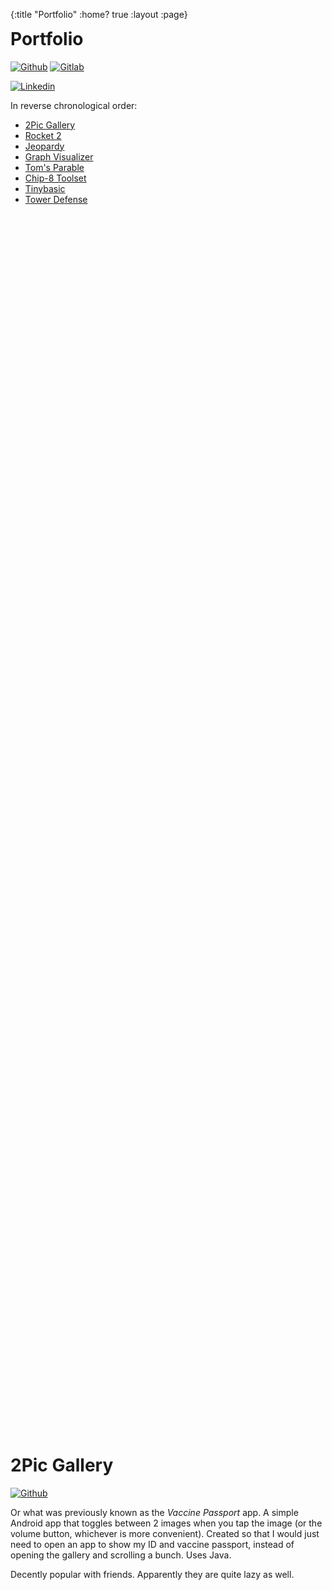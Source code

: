 {:title "Portfolio"
 :home? true
 :layout :page}

<style>
h1 {
	margin-top: 50vh;
}

h1:first-of-type {
	margin-top: 0;
}
</style>

# Portfolio

[![Github][mygh-img]][mygh]
[![Gitlab][mygl-img]][mygl]

[![Linkedin][myld-img]][myld]

In reverse chronological order:

- [2Pic Gallery](#2pic-gallery)
- [Rocket 2](#rocket-2)
- [Jeopardy](#jeopardy)
- [Graph Visualizer](#graph-visualizer)
- [Tom's Parable](#toms-parable)
- [Chip-8 Toolset](#chip-8-toolset)
- [Tinybasic](#tinybasic)
- [Tower Defense](#tower-defense)

[mygh-img]: https://img.shields.io/badge/github-cheukyin699-lightgrey.svg?style=for-the-badge
[mygl-img]: https://img.shields.io/badge/gitlab-chucksys-orange.svg?style=for-the-badge
[myld-img]: https://img.shields.io/badge/linkedin-cheukyin-blue.svg?style=for-the-badge

[mygh]: https://github.com/cheukyin699
[mygl]: https://gitlab.com/chucksys
[myld]: https://www.linkedin.com/in/cheukyin

# 2Pic Gallery

[![Github][2g-gh-img]][2g-gh]

Or what was previously known as the *Vaccine Passport* app. A simple Android app that toggles between 2
images when you tap the image (or the volume button, whichever is more convenient). Created so that I
would just need to open an app to show my ID and vaccine passport, instead of opening the gallery and
scrolling a bunch. Uses Java.

Decently popular with friends. Apparently they are quite lazy as well.

[2g-gh-img]: https://img.shields.io/badge/github-2pic_gallery-green.svg?style=for-the-badge

[2g-gh]: https://github.com/cheukyin699/2pic-gallery

# Rocket 2

[![Github][r2-gh-img]][r2-gh]
[![codecov][r2-codecov-img]][r2-codecov]

[![Inertia][r2-inertia-img]][r2-inertia]
[![Documentation Status][r2-rtd-img]][r2-rtd]

Rocket 2 is a slack bot management utility used for dealing with UBC Launch Pad.
This project was a group effort by a team of people over a few months of the
school year. We have spent 18 months on it. It basically functions as an
all-in-one command line that relays commands directed at our slack bot to our
servers.

I helped in designing and implementing our database backend, creating and
automating documentation deployment, automating testing on our database, and
just helping around whereever I could.

I also had the pleasure of deploying the project for our club's use, which gave
me a bit of experience in the things that happen when you deploy a project,
such as finding bugs that you would never expect to find, and trying to fix
the broken things as quickly as possible.

For this project, we made sure to include as much documentation as possible, and
the end result was a docs page that was nice to look at.

Technologies used:

- Python 3.8 with pipenv
- Amazon DynamoDB
- Slack and Github libraries
- Lots of linting and `mypy`, a static type checker
- Inertia
- Docker and Docker compose

[Link to in-depth article on the project][r2-medium].

[r2-gh-img]: https://img.shields.io/badge/github-rocket_2-green.svg?style=for-the-badge
[r2-gh]: https://github.com/ubclaunchpad/rocket2/
[r2-ghactions-img]: https://github.com/ubclaunchpad/rocket2/workflows/Python%20build%20and%20test/badge.svg
[r2-ghactions]: https://github.com/ubclaunchpad/rocket2/actions
[r2-codecov-img]: https://img.shields.io/codecov/c/github/ubclaunchpad/rocket2.svg?style=for-the-badge
[r2-codecov]: https://codecov.io/gh/ubclaunchpad/rocket2
[r2-inertia-img]: https://img.shields.io/badge/deploying%20with-inertia-blue.svg?style=for-the-badge
[r2-inertia]: https://github.com/ubclaunchpad/inertia
[r2-rtd-img]: https://img.shields.io/readthedocs/rocket2.svg?style=for-the-badge
[r2-rtd]: https://rocket2.readthedocs.io/en/latest/?badge=latest
[r2-medium]: https://medium.com/ubc-launch-pad-software-engineering-blog/rocket-2-and-the-importance-of-good-software-development-practices-documentation-and-testing-fe6b7236fce0

# Jeopardy

[![Gitlab][jpd-gl-img]][jpd-gl]
[![Website][jpd-web-img]][jpd-web]
[![Youtube][jpd-yt-img]][jpd-yt]

During COVID-19 quarantine, we played games with friends/fellowship over Zoom.
I had my first game of Jeopardy over Zoom. It went adequately well, and the
game was presented over PowerPoint. But that got me thinking: what if there was
a more efficient way to create, share, and present Jeopardy-style games? And
that's how this little project was born. Seeing that there was no good Jeopardy
editor/player, I decided to make my own.

Technologies used:

- VueJS
- Typescript

I wanted the tool to be simple and cross-platform so that everyone could easily
use it, which is why I made it a web-based serverless app. I placed heavy
emphasis on the user experience, which is why I took strides to have a few
people (who have also made Jeopardy games) test it out without help and gather
feedback. The feedback proved to be extremely valuable in improving the
ease-of-use of the app.

[jpd-gl-img]: https://img.shields.io/badge/gitlab-graph--visualizer-green.svg?style=for-the-badge
[jpd-gl]: https://gitlab.com/chucksys/jeopardy-vue
[jpd-web-img]: https://img.shields.io/website?style=for-the-badge&url=https%3A%2f%2Fjeopardy.cheuksblog.ca
[jpd-web]: https://jeopardy.cheuksblog.ca
[jpd-yt-img]: https://img.shields.io/badge/video-youtube-red?style=for-the-badge
[jpd-yt]: https://youtu.be/RnRrs5neEMo

# Graph Visualizer

[![Github][gv-gh-img]][gv-gh]
[![Website][gv-web-img]][gv-web]

A small project that spiralled to a medium-sized project. Spawned from the idea
of trying to draw the mutual friendships between my Facebook friends. Seeing
that there were no good and free online graphing tools available, I decided to
make my own.

This project makes use of 2 libraries: p5js to draw the graphs, and matterjs
for physics. I chose to strap a physics engine to this project because it made
allocating space and handling collision for the nodes and edges of a graph
trivial.

The minor amount of DOM manipulation is done with pure JavaScript instead of
other external libraries to decrease bloat.

I experimented with UX by adding tutorials that trigger when you do certain
actions. For example, a tutorial would trigger when you delete a node, telling
you how to delete edges; the tutorial won't trigger if you have already deleted
an edge.

[![A small graph][gv-small-thumb]][gv-small-img]
[![A bigger graph][gv-big-thumb]][gv-big-img]

[gv-gh-img]: https://img.shields.io/badge/github-graph--visualizer-green.svg?style=for-the-badge
[gv-gh]: https://github.com/cheukyin699/graph-viz-js
[gv-web-img]: https://img.shields.io/website?style=for-the-badge&url=https%3A%2f%2Fgraphviz.cheuksblog.ca
[gv-web]: https://graphviz.cheuksblog.ca

[gv-small-thumb]: /res/images/portfolio/thumb/gv-small.png
[gv-small-img]: /res/images/portfolio/gv-small.png
[gv-big-thumb]: /res/images/portfolio/thumb/gv-big.png
[gv-big-img]: /res/images/portfolio/gv-big.png

# Tom's Parable

[![Github][tp-gh-img]][tp-gh]
[![Youtube trailer][tp-trailer-img]][tp-trailer]

This is, to this point, the only group programming project consisting of 4
people that I'm proud of. Tom's Parable is a game where you investigate a
murder mystery within a university similar to Trinity Western. The game was
made almost completely from scratch in Unity (apart from a JSON deserializer
from the internet). I was the only programmer in the project, and thus designed
the architecture, mechanics, and most of the experience.

This project is fairly modular in that all the dialog is handled with JSON
files. This means that you can easily change the story by adding or subtracting
dialog from the corresponding JSON files. A basic control system is also
implemented with the JSON, so one could add new rooms and the dialog for the
rooms separately.

Feel free to [download][tp-downloadexe] the latest (and only usable) release
and play around with it a little. Windows only.

[![Tom's Parable title screen][tp-title-thumb]][tp-title-img]
[![Tom's Parable title screen][tp-room-thumb]][tp-room-img]
[![Tom's Parable title screen][tp-dead-thumb]][tp-dead-img]

[tp-gh-img]: https://img.shields.io/badge/github-operation--omega-green.svg?style=for-the-badge
[tp-gh]: https://github.com/cheukyin699/operation-omega/
[tp-trailer-img]: https://img.shields.io/badge/trailer-youtube-red?style=for-the-badge
[tp-trailer]: https://youtu.be/LoFFHOdB3xo
[tp-downloadexe]: https://github.com/cheukyin699/operation-omega/releases/tag/v1.0.0
[tp-title-thumb]: /res/images/portfolio/thumb/tp-titlescreen.png
[tp-room-thumb]: /res/images/portfolio/thumb/tp-room.png
[tp-dead-thumb]: /res/images/portfolio/thumb/tp-dead.png
[tp-title-img]: /res/images/portfolio/tp-titlescreen.png
[tp-room-img]: /res/images/portfolio/tp-room.png
[tp-dead-img]: /res/images/portfolio/tp-dead.png

# Chip-8 Toolset

[![Github][c8-gh-img]][c8-gh]
[![Travis][c8-travis-img]][c8-travis]
[![Codecov][c8-codecov-img]][c8-codecov]

I created the Chip-8 Toolset to learn more about emulation and interpreting.
Inside is an emulator that runs Chip-8 binaries, a disassembler to disassemble
binaries into assembler code, and an assembler to build binaries yourself, if
you so choose.

I built this program with C++ on top of SFML. The disassembler was made because
I wanted a reliable way to debug the emulator. I didn't plan on making the
assembler because I thought that it was too complex, but since at the time I had
already built the disassembler, I thought "why not", and went ahead doing it
anyway.

In addition to being able to turn mnemonics into opcodes, the assembler can also
handle symbols/labels by storing their positions and bringing them up if needed.

[![Blinker Program][c8-gal-t1]][c8-gal-1]
[![Tetris Program][c8-gal-t2]][c8-gal-2]
[![Pong Program][c8-gal-t3]][c8-gal-3]
[![Brix Program][c8-gal-t4]][c8-gal-4]

[c8-gh-img]: https://img.shields.io/badge/github-chip--8--tools-green.svg?style=for-the-badge
[c8-gh]: https://github.com/cheukyin699/chip-8-tools
[c8-travis-img]: https://img.shields.io/travis/cheukyin699/chip-8-tools.svg?style=for-the-badge
[c8-travis]: https://travis-ci.org/cheukyin699/chip-8-tools
[c8-codecov-img]: https://img.shields.io/codecov/c/github/cheukyin699/chip-8-tools.svg?style=for-the-badge
[c8-codecov]: https://codecov.io/gh/cheukyin699/chip-8-tools
[c8-gal-t1]: /res/images/portfolio/thumb/blinker.png
[c8-gal-t2]: /res/images/portfolio/thumb/tetris.png
[c8-gal-t3]: /res/images/portfolio/thumb/pong.png
[c8-gal-t4]: /res/images/portfolio/thumb/brix.jpg
[c8-gal-1]: /res/images/portfolio/blinker.png
[c8-gal-2]: /res/images/portfolio/tetris.png
[c8-gal-3]: /res/images/portfolio/pong.png
[c8-gal-4]: /res/images/portfolio/brix.jpg

# Tinybasic

[![Github][tb-gh-img]][tb-gh]

tinybasic was made because I wanted to learn a bit about parsing. I didn't use
lexing libraries for obvious reasons. I wanted to get a better feel of how
interpreters (and compilers) work under the hood. I chose the (arguably) easiest
language to implement, and just read up a bit on parsing.

The idea is to use recursion to turn a string into a list of tokens, parse
through the list of tokens and turn that into an abstract syntax tree, and
execute it.

I have to admit that it isn't perfect, and that it sometimes seg. faults while
running (probably need more tests). But it runs most of the time, and that's
what counts. And besides, this was just a teaching tool.

[![Tinybasic Prompt][tb-gal-t1]][tb-gal-1]

[tb-gh-img]: https://img.shields.io/badge/github-tinybasic-green.svg?style=for-the-badge
[tb-gh]: https://github.com/cheukyin699/tinybasic
[tb-gal-t1]: /res/images/portfolio/thumb/tbasic_pmpt.jpg
[tb-gal-1]: /res/images/portfolio/tbasic_pmpt.jpg

# Tower Defense

[![Github][td-gh-img]][td-gh]

Tower Defense is my attempt at cloning a modern tower defense game.
I made it as a kind of 'proof of concept', which is why most things
are implemented, but not extended. It is written in Python and pygame.

This game heavily relies on JSON configuration files for all of it's
sprites, enemy informations, and user preferences. I wrote it with
modularity in mind, so that you could easily extend on game features
such as enemies, towers, sprites, and even maps.

One of the things I had to do was to implement an event handling
system because of buttons. The implementation ended up looking a lot
like pyFLTK's.

[![Main Menu][td-gal-t1]][td-gal-1]
[![Sandbox Mode][td-gal-t2]][td-gal-2]
[![Sandbox Mode][td-gal-t3]][td-gal-3]
[![Sandbox Mode][td-gal-t4]][td-gal-4]
[![Freeplay Mode][td-gal-t5]][td-gal-5]

[td-gh-img]: https://img.shields.io/badge/github-tower--defence-green.svg?style=for-the-badge
[td-gh]: https://github.com/cheukyin699/tower-defence
[td-gal-t1]: /res/images/portfolio/thumb/td-menu.png
[td-gal-t2]: /res/images/portfolio/thumb/td-sandbox.jpg
[td-gal-t3]: /res/images/portfolio/thumb/td-sandboxplay1.jpg
[td-gal-t4]: /res/images/portfolio/thumb/td-sandboxplay2.jpg
[td-gal-t5]: /res/images/portfolio/thumb/td-fpplaying.jpg
[td-gal-1]: /res/images/portfolio/td-menu.png
[td-gal-2]: /res/images/portfolio/td-sandbox.jpg
[td-gal-3]: /res/images/portfolio/td-sandboxplay1.jpg
[td-gal-4]: /res/images/portfolio/td-sandboxplay2.jpg
[td-gal-5]: /res/images/portfolio/td-fpplaying.jpg
